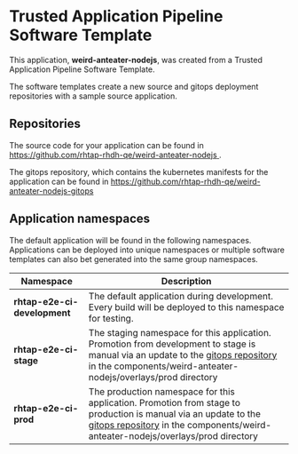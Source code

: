 # Trusted Application Pipeline Software Template

This application, **weird-anteater-nodejs**, was created from a Trusted Application Pipeline Software Template.

The software templates create a new source and gitops deployment repositories with a sample source application. 

## Repositories

The source code for your application can be found in [https://github.com/rhtap-rhdh-qe/weird-anteater-nodejs ](https://github.com/rhtap-rhdh-qe/weird-anteater-nodejs ).
 
The gitops repository, which contains the kubernetes manifests for the application can be found in 
[https://github.com/rhtap-rhdh-qe/weird-anteater-nodejs-gitops ](https://github.com/rhtap-rhdh-qe/weird-anteater-nodejs-gitops ) 

## Application namespaces 

The default application will be found in the following namespaces. Applications can be deployed into unique namespaces or multiple software templates can also bet generated into the same group namespaces.  

|  Namespace   |  Description   |  
| -------- | -------- |   
| **rhtap-e2e-ci-development** | The default application during development. Every build will be deployed to this namespace for testing. | 
| **rhtap-e2e-ci-stage** | The staging namespace for this application. Promotion from development to stage is manual via an update to the [gitops repository](https://github.com/rhtap-rhdh-qe/weird-anteater-nodejs-gitops ) in the components/weird-anteater-nodejs/overlays/prod directory |  
| **rhtap-e2e-ci-prod** | The production namespace for this application. Promotion from stage to production is manual via an update to the [gitops repository](https://github.com/rhtap-rhdh-qe/weird-anteater-nodejs-gitops ) in the components/weird-anteater-nodejs/overlays/prod directory | 